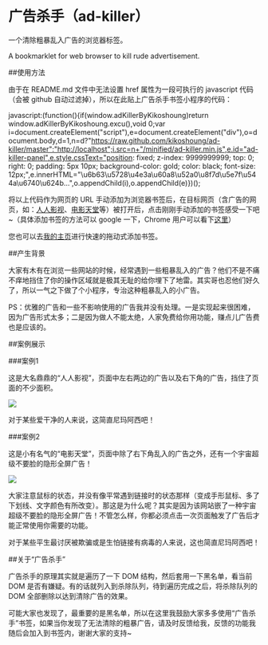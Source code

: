 广告杀手（ad-killer）
==================

一个清除粗暴乱入广告的浏览器标签。

A bookmarklet for web browser to kill rude advertisement.

##使用方法

由于在 README.md 文件中无法设置 href 属性为一段可执行的 javascript 代码（会被 github 自动过滤掉），所以在此贴上广告杀手书签小程序的代码：

javascript:(function(){if(window.adKillerByKikoshoung)return window.adKillerByKikoshoung.excu(),void 0;var i=document.createElement("script"),e=document.createElement("div"),o=document.body,d=1,n=d?"https://raw.github.com/kikoshoung/ad-killer/master":"http://localhost";i.src=n+"/minified/ad-killer.min.js",e.id="ad-killer-panel",e.style.cssText="position: fixed; z-index: 9999999999; top: 0; right: 0; padding: 5px 10px; background-color: gold; color: black; font-size: 12px;",e.innerHTML="\u6b63\u5728\u4e3a\u60a8\u52a0\u8f7d\u5e7f\u544a\u6740\u624b...",o.appendChild(i),o.appendChild(e)})();

将以上代码作为网页的 URL 手动添加为浏览器书签后，在目标网页（含广告的网页，如：<a target="_blank" href="http://www.yyets.com">人人影视</a>、<a target="_blank" href="http://www.dytt8.net">电影天堂</a>等）被打开后，点击刚刚手动添加的书签感受一下吧~（具体添加书签的方法可以 google 一下，Chrome 用户可以看下<a target="_blank" href="http://support.google.com/chrome/bin/answer.py?hl=zh-Hans&answer=95739">这里</a>）

您也可以去<a target="_blank" href="http://kikoshoung.me/#ad-killer">我的主页</a>进行快速的拖动式添加书签。



##产生背景

大家有木有在浏览一些网站的时候，经常遇到一些粗暴乱入的广告？他们不是不痛不痒地挡住了你的操作区域就是极其无耻的给你埋下了地雷。其实哥也忍他们好久了，所以一气之下做了个小程序，专治这种粗暴乱入的小广告。

PS：优雅的广告和一些不影响使用的广告我并没有处理。一是实现起来很困难，因为广告形式太多；二是因为做人不能太绝，人家免费给你用功能，赚点儿广告费也是应该的。

##案例展示

###案例1

这是大名鼎鼎的“人人影视”，页面中左右两边的广告以及右下角的广告，挡住了页面的不少面积。

<img src="https://raw.github.com/kikoshoung/ad-killer/master/img/ad-killer-sample.jpg">

对于某些爱干净的人来说，这简直尼玛阿西吧！

###案例2

这是小有名气的“电影天堂”，页面中除了右下角乱入的广告之外，还有一个宇宙超级不要脸的隐形全屏广告！

<img src="https://raw.github.com/kikoshoung/ad-killer/master/img/ad-killer-sample2.jpg">

大家注意鼠标的状态，并没有像平常遇到链接时的状态那样（变成手形鼠标、多了下划线、文字颜色有所改变）。那这是为什么呢？其实是因为该网站嵌了一种宇宙超级不要脸的隐形全屏广告！不管怎么样，你都必须点击一次页面触发了广告后才能正常使用你需要的功能。

对于某些平生最讨厌被欺骗或是生怕链接有病毒的人来说，这也简直尼玛阿西吧！

##关于“广告杀手”

广告杀手的原理其实就是遍历了一下 DOM 结构，然后套用一下黑名单，看当前 DOM 是否有嫌疑。有的话就列入到杀除队列，待到遍历完成之后，将杀除队列的 DOM 全部删除以达到清除广告的效果。

可能大家也发现了，最重要的是黑名单，所以在这里我鼓励大家多多使用“广告杀手”书签，如果当你发现了无法清除的粗暴广告，请及时反馈给我，反馈的功能我随后会加入到书签内，谢谢大家的支持~